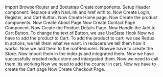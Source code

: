 import BrowserRouter and Bootstrap
Create components.
Setup Header component.
Replace a with NavLink and href with to.
Now Create Login, Register, and Cart Button.
Now Create Home page.
Now Create the product components.
Now Create About Page
Now Create Contact Page Component.
Now Create the Product Details Page.
Now Handle the Add to Cart Button.
To change the text of Button, we use UseState Hook
Now we have to add the product to Cart.
To add the product to cart, we use Redux.
In actions, we tell them what we want.
In reducers we tell them how it works.
Now we add them to the rootReducers.
Nowwe have to create the Store.
Now import them in the index.js and integrated them.
Now we have successfully created redux store and intergrated them.
Now we need to call them.
its working
Now we need to add the counter in cart.
Now we have to create the Cart page
Now Create Checkout Page.